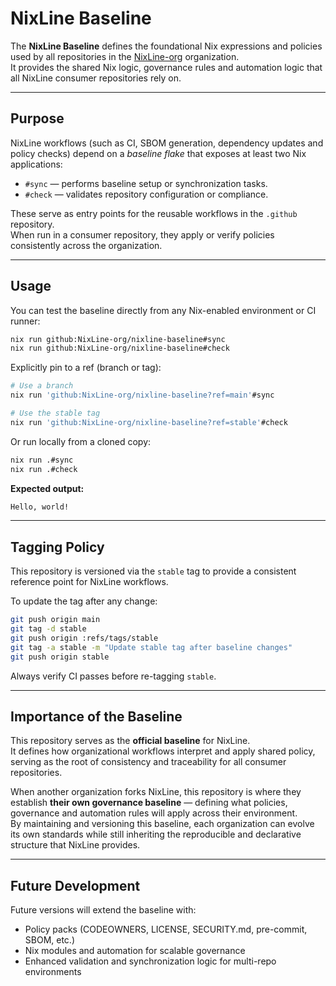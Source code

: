 # NixLine Baseline

The **NixLine Baseline** defines the foundational Nix expressions and policies used by all repositories in the [NixLine-org](https://github.com/NixLine-org) organization.  
It provides the shared Nix logic, governance rules and automation logic that all NixLine consumer repositories rely on.

---

## Purpose

NixLine workflows (such as CI, SBOM generation, dependency updates and policy checks) depend on a *baseline flake* that exposes at least two Nix applications:

- `#sync` — performs baseline setup or synchronization tasks.
- `#check` — validates repository configuration or compliance.

These serve as entry points for the reusable workflows in the `.github` repository.  
When run in a consumer repository, they apply or verify policies consistently across the organization.

---

## Usage

You can test the baseline directly from any Nix-enabled environment or CI runner:

```bash
nix run github:NixLine-org/nixline-baseline#sync
nix run github:NixLine-org/nixline-baseline#check
```

Explicitly pin to a ref (branch or tag):

```bash
# Use a branch
nix run 'github:NixLine-org/nixline-baseline?ref=main'#sync

# Use the stable tag
nix run 'github:NixLine-org/nixline-baseline?ref=stable'#check
```

Or run locally from a cloned copy:

```bash
nix run .#sync
nix run .#check
```

**Expected output:**

```bash
Hello, world!
```

---

## Tagging Policy

This repository is versioned via the `stable` tag to provide a consistent reference point for NixLine workflows.

To update the tag after any change:

```bash
git push origin main
git tag -d stable
git push origin :refs/tags/stable
git tag -a stable -m "Update stable tag after baseline changes"
git push origin stable
```

Always verify CI passes before re-tagging `stable`.

---

## Importance of the Baseline

This repository serves as the **official baseline** for NixLine.  
It defines how organizational workflows interpret and apply shared policy, serving as the root of consistency and traceability for all consumer repositories.

When another organization forks NixLine, this repository is where they establish **their own governance baseline** — defining what policies, governance and automation rules will apply across their environment.  
By maintaining and versioning this baseline, each organization can evolve its own standards while still inheriting the reproducible and declarative structure that NixLine provides.

---

## Future Development

Future versions will extend the baseline with:

- Policy packs (CODEOWNERS, LICENSE, SECURITY.md, pre-commit, SBOM, etc.)
- Nix modules and automation for scalable governance
- Enhanced validation and synchronization logic for multi-repo environments
